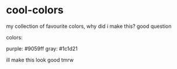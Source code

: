# cool-colors
my collection of favourite colors, why did i make this? good question 


colors: 

purple: #9059ff
gray: #1c1d21

ill make this look good tmrw
